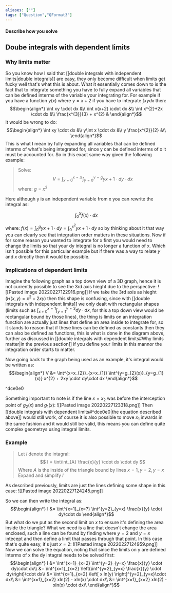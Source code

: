 ```yaml
---
aliases: [""]
tags: ["Question","QFormat3"]
---
```


#### Describe how you solve
## Doube integrals with dependent limits
### Why limits matter
So you know how I said that [[double integrals with independent limits|double integrals]] are easy, they only become difficult when limits get fucky well that's what this is about. What it essentially comes down to is the fact that to integrate something you have to fully expand all variables that can be defined interms of the variable your integrating for. For example if you have a function $y(x)$ where $y = x+2$ if you have to integrate $\int xy dx$ then:
$$\begin{align*}
\int xy \cdot dx &\\
\int x(x+2) \cdot dx &\\
\int x^{2}+2x \cdot dx &\\
\frac{x^{3}}{3} + x^{2} & 
\end{align*}$$
It would be wrong to do:
$$\begin{align*}
\int xy \cdot dx &\\
y\int x \cdot dx &\\
y \frac{x^{2}}{2} &\\
\end{align*}$$
This is what I mean by fully expanding all variables that can be defined interms of what's being integrated for, since y can be defined interms of x it must be accounted for. So in this exact same way given the following example:
> Solve:
> $$ V = \int^{x=X}_{x=0} \int^{y=g}_{y=0} yx+1 \cdot dy \cdot dx $$
> where: $g = x^{2}$

Here although y is an independent variable from x you can rewrite the integral as:

$$ \int^{X}_{0} f(x) \cdot dx $$

where: $f(x) = \int^{g}_{0} yx+1 \cdot dy= \int^{x^{2}}_{0} yx+1 \cdot dy$ so by thinking about it that way you can clearly see that integration order matters in these situations. Now if for some reason you wanted to integrate for x first you would need to change the limits so that your dy integral is no longer a function of x. Which isn't possible for this particular example but if there was a way to relate $y$ and $x$ directly then it would be possible.

### Implications of dependent limits
Imagine the following graph as a top down view of a 3D graph, hence it is not currently possible to see the 3rd axis hieght due to the perspective:
![[Pasted image 20220227122916.png]]
If we take the 3rd axis as hieght ($H(x,y) = x^{2} + 2xy$) then this shape is confusing, since with [[double integrals with independent limits]] we only dealt with rectangular shapes (limits such as $\int^{x=1}_{x+0}\int^{y=3}_{y=1}dy\cdot dx$, for this a top down view would be rectangular bound by those lines), the thing is limits on an integration function are actually just lines that define an area inside to integrate for, so it stands to reason that if these lines can be defined as constants then they can also be defined as functions, this is what is done in the diagram above, further as discussed in [[double integrals with dependent limits#Why limits matter|in the previous section]] if you define your limits in this mannor the integration order starts to matter.

Now going back to the graph being used as an example, it's integral would be written as:
$$\begin{align*}
V &= \int^{x=x_{2}}_{x=x_{1}} \int^{y=g_{2}(x)}_{y=g_{1}(x)} x^{2} + 2xy \cdot dy\cdot dx
\end{align*}$$

^dce0e0

Something important to note is if the line $x=x_{2}$ was before the interception point of $g_{2}(x)$ and $g_{1}(x)$:
![[Pasted image 20220227123318.png]]
Then [[double integrals with dependent limits#^dce0e0|the equation described above]] would still work, of course it is also possible to move $x_{1}$ inwards in the same fashion and it would still be valid, this means you can define quite complex geometrys using integral limits.

### Example
> Let $I$ denote the intagral:
> $$ I = \int\int_{A} \frac{x}{y} \cdot dx \cdot dy $$
> Where $A$ is the inside of the triangle bound by lines $x=1,y=2,y=x$
> Expand and simplify $I$

As described previously, limits are just the lines defining some shape in this case:
![[Pasted image 20220227124245.png]]

So we can then write the integral as:
$$\begin{align*}
I &= \int^{x=1}_{x=?} \int^{y=2}_{y=x} \frac{x}{y} \cdot dy\cdot dx
\end{align*}$$
But what do we put as the second limit on $x$ to ensure it's defining the area inside the triangle? What we need is a line that doesn't change the area enclosed, such a line can be found by finding where $y=2$ and $y=x$ intecept and then define a limit that passes through that point. In this case that's quite easy, it's just $x=2$:
![[Pasted image 20220227124959.png]]
Now we can solve the equation, noting that since the limits on y are defined interms of x the dy intagral needs to be solved first:
$$\begin{align*}
I &= \int^{x=1}_{x=2} \int^{y=2}_{y=x} \frac{x}{y} \cdot dy\cdot dx\\
&= \int^{x=1}_{x=2} \left(\int^{y=2}_{y=x} \frac{x}{y} \cdot dy\right)\cdot dx\\
&= \int^{x=1}_{x=2} \left[ x ln(y) \right]^{y=2}_{y=x}\cdot dx\\
&= \int^{x=1}_{x=2} xln(2) - xln(x) \cdot dx\\
&= \int^{x=1}_{x=2} xln(2) - xln(x) \cdot dx\\
\end{align*}$$
